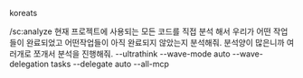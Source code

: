 koreats

/sc:analyze 현재 프로젝트에 사용되는 모든 코드를 직접 분석 해서 우리가 어떤 작업들이 완료되었고 어떤작업들이 아직 완료되지 않았는지 분석해줘. 분석양이 많은니까 여러개로 쪼개서 분석을 진행해줘.  --ultrathink --wave-mode auto --wave-delegation tasks --delegate auto  --all-mcp

